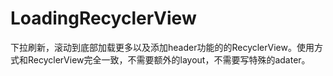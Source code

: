 # LoadingRecyclerView
下拉刷新，滚动到底部加载更多以及添加header功能的的RecyclerView。使用方式和RecyclerView完全一致，不需要额外的layout，不需要写特殊的adater。 
